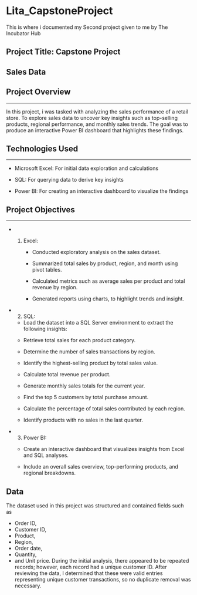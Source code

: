 # Lita_CapstoneProject
This is where i documented my Second project given to me by The Incubator Hub 

## Project Title: Capstone Project 
## Sales Data
## Project Overview
---
In this project, i was tasked with analyzing the sales performance of a retail store. 
To explore sales data to uncover key insights such as top-selling products, regional 
performance, and monthly sales trends. The goal was to produce an interactive Power BI 
dashboard that highlights these findings.

## Technologies Used
---
- Microsoft Excel: For initial data exploration and calculations

- SQL: For querying data to derive key insights

- Power BI: For creating an interactive dashboard to visualize the findings

## Project Objectives
---
- 1. Excel:

     - Conducted exploratory analysis on the sales dataset.

     - Summarized total sales by product, region, and month using pivot tables.

     - Calculated metrics such as average sales per product and total revenue by region.

     - Generated reports using charts, to highlight trends and insight.

- 2. SQL:

    * Load the dataset into a SQL Server environment to extract the following insights:

    - Retrieve total sales for each product category.

    - Determine the number of sales transactions by region.

    - Identify the highest-selling product by total sales value.

    - Calculate total revenue per product.

    - Generate monthly sales totals for the current year.

    - Find the top 5 customers by total purchase amount.

    - Calculate the percentage of total sales contributed by each region.

    - Identify products with no sales in the last quarter.

- 3. Power BI:

    - Create an interactive dashboard that visualizes insights from Excel and SQL analyses.

    - Include an overall sales overview, top-performing products, and regional breakdowns.
 
 ## Data

The dataset used in this project was structured and contained fields such as 
- Order ID,
- Customer ID,
- Product,
- Region,
- Order date,
- Quantity,
- and Unit price.
During the initial analysis, there appeared to be repeated records; however, each record had a unique customer ID. After reviewing the data, I determined that these were valid entries representing unique customer transactions, so no duplicate removal was necessary.




